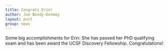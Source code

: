 ```yaml
---
title: Congrats Erin!
author: Joe Bondy-Denomy
layout: post
group: news
---
```

Some big accomplishments for Erin: She has passed her PhD qualifying exam and has been award the UCSF Discovery Fellowship. Congratulations!
